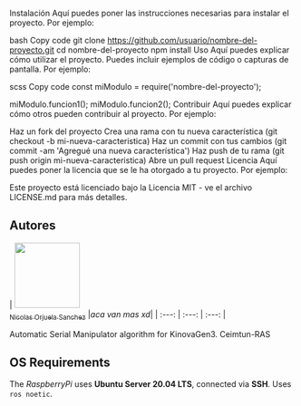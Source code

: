 Instalación
Aquí puedes poner las instrucciones necesarias para instalar el proyecto. Por ejemplo:

bash
Copy code
git clone https://github.com/usuario/nombre-del-proyecto.git
cd nombre-del-proyecto
npm install
Uso
Aquí puedes explicar cómo utilizar el proyecto. Puedes incluir ejemplos de código o capturas de pantalla. Por ejemplo:

scss
Copy code
const miModulo = require('nombre-del-proyecto');

miModulo.funcion1();
miModulo.funcion2();
Contribuir
Aquí puedes explicar cómo otros pueden contribuir al proyecto. Por ejemplo:

Haz un fork del proyecto
Crea una rama con tu nueva característica (git checkout -b mi-nueva-caracteristica)
Haz un commit con tus cambios (git commit -am 'Agregué una nueva característica')
Haz push de tu rama (git push origin mi-nueva-caracteristica)
Abre un pull request
Licencia
Aquí puedes poner la licencia que se le ha otorgado a tu proyecto. Por ejemplo:

Este proyecto está licenciado bajo la Licencia MIT - ve el archivo LICENSE.md para más detalles.
## Autores

| [<img src="https://avatars.githubusercontent.com/u/74254237?s=400&u=78cbbd3cfd1fea03a183eaffc9aa8a8f1f802d08&v=4" width=115><br><sub>Nicolas Orjuela Sanchez</sub>](https://github.com/Norjuelas) |*aca van mas xd*|
| :---: | :---: | :---: |

Automatic Serial Manipulator algorithm for KinovaGen3. Ceimtun-RAS 


## OS Requirements
The _RaspberryPi_ uses __Ubuntu Server 20.04 LTS__, connected via __SSH__. Uses `ros noetic`. 



